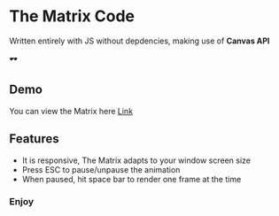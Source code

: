 # The Matrix Code
Written entirely with JS without depdencies, making use of **Canvas API**

:dark_sunglasses:

## Demo
You can view the Matrix here [Link](http://ramon.mata.com.mx/js/matrix/index.html)  

## Features
- It is responsive, The Matrix adapts to your window screen size
- Press ESC to pause/unpause the animation
- When paused, hit space bar to render one frame at the time

### Enjoy


